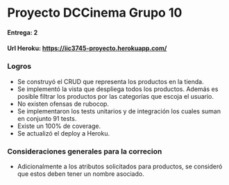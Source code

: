 # Proyecto DCCinema Grupo 10
#### Entrega: 2
#### Url Heroku: https://iic3745-proyecto.herokuapp.com/


### Logros
 
- Se construyó el CRUD que representa los productos en la tienda. 
- Se implementó la vista que despliega todos los productos. Además es posible filtrar los productos por las categorías que escoja el usuario.
- No existen ofensas de rubocop.
- Se implementaron los tests unitarios y de integración los cuales suman en conjunto 91 tests.
- Existe un 100% de coverage. 
- Se actualizó el deploy a Heroku.

### Consideraciones generales para la correcion

- Adicionalmente a los atributos solicitados para productos, se consideró que estos deben tener un nombre asociado.

